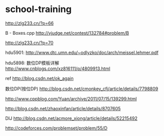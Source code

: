 # school-training
http://zlg233.cn/?p=66

B - Boxes.cpp http://vjudge.net/contest/132784#problem/B

http://zlg233.cn/?p=70

hdu5901: http://www.dtc.umn.edu/~odlyzko/doc/arch/meissel.lehmer.pdf



hdu5898:
数位DP模板详解  http://www.cnblogs.com/xz816111/p/4809913.html

ref  http://blog.csdn.net/ok_again

数位DP(按位DP) http://blog.csdn.net/cmonkey_cfj/article/details/7798809

http://www.cppblog.com/Yuan/archive/2011/07/15/139299.html

http://blog.csdn.net/zhaoxinfan/article/details/8707605

DIJ http://blog.csdn.net/acmore_xiong/article/details/52215492

http://codeforces.com/problemset/problem/55/D


